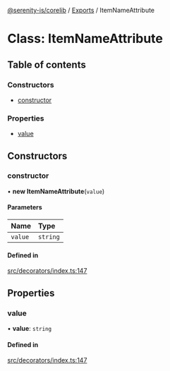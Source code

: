 [@serenity-is/corelib](../README.md) / [Exports](../modules.md) / ItemNameAttribute

# Class: ItemNameAttribute

## Table of contents

### Constructors

- [constructor](ItemNameAttribute.md#constructor)

### Properties

- [value](ItemNameAttribute.md#value)

## Constructors

### constructor

• **new ItemNameAttribute**(`value`)

#### Parameters

| Name | Type |
| :------ | :------ |
| `value` | `string` |

#### Defined in

[src/decorators/index.ts:147](https://github.com/serenity-is/serenity/blob/master/packages/corelib/src/decorators/index.ts#L147)

## Properties

### value

• **value**: `string`

#### Defined in

[src/decorators/index.ts:147](https://github.com/serenity-is/serenity/blob/master/packages/corelib/src/decorators/index.ts#L147)
